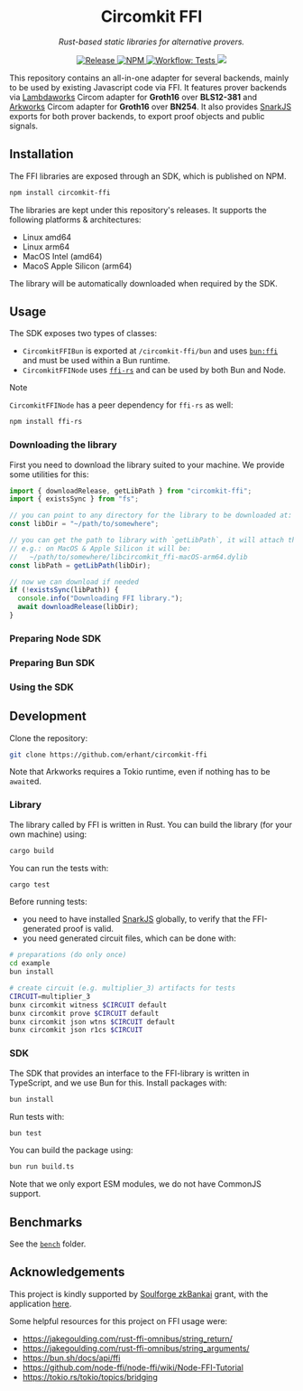 <p align="center">
  <h1 align="center">
    Circomkit FFI
  </h1>
  <p align="center"><i>Rust-based static libraries for alternative provers.</i></p>
</p>

<p align="center">
  <a href="https://github.com/erhant/circomkit-ffi/releases/latest" target="_blank">
    <img alt="Release" src="https://img.shields.io/github/v/release/erhant/circomkit-ffi?logo=github&label=lib">
  </a>
  <a href="https://www.npmjs.com/package/circomkit-ffi" target="_blank">
      <img alt="NPM" src="https://img.shields.io/npm/v/circomkit-ffi?logo=npm&color=CB3837&label=sdk">
  </a>
  <a href="./.github/workflows/test-lib.yml" target="_blank">
      <img alt="Workflow: Tests" src="https://github.com/erhant/circomkit-ffi/actions/workflows/test-lib.yaml/badge.svg?branch=main">
  </a>
  <a href="https://opensource.org/licenses/MIT" target="_blank">
      <img src="https://img.shields.io/badge/license-MIT-blue.svg">
  </a>
</p>

This repository contains an all-in-one adapter for several backends, mainly to be used by existing Javascript code via FFI. It features prover backends via [Lambdaworks](https://github.com/lambdaclass/lambdaworks/tree/main/provers/groth16/circom-adapter) Circom adapter for **Groth16** over **BLS12-381** and [Arkworks](https://github.com/arkworks-rs/circom-compat) Circom adapter for **Groth16** over **BN254**. It also provides [SnarkJS](https://github.com/iden3/snarkjs) exports for both prover backends, to export proof objects and public signals.

## Installation

The FFI libraries are exposed through an SDK, which is published on NPM.

```sh
npm install circomkit-ffi
```

The libraries are kept under this repository's releases. It supports the following platforms & architectures:

- Linux amd64
- Linux arm64
- MacOS Intel (amd64)
- MacoS Apple Silicon (arm64)

The library will be automatically downloaded when required by the SDK.

## Usage

The SDK exposes two types of classes:

- `CircomkitFFIBun` is exported at `/circomkit-ffi/bun` and uses [`bun:ffi`](https://bun.sh/docs/api/ffi) and must be used within a Bun runtime.
- `CircomkitFFINode` uses [`ffi-rs`](https://github.com/zhangyuang/node-ffi-rs/) and can be used by both Bun and Node.

> [!NOTE]
>
> `CircomkitFFINode` has a peer dependency for `ffi-rs` as well:
>
> ```sh
> npm install ffi-rs
> ```

### Downloading the library

First you need to download the library suited to your machine. We provide some utilities for this:

```ts
import { downloadRelease, getLibPath } from "circomkit-ffi";
import { existsSync } from "fs";

// you can point to any directory for the library to be downloaded at:
const libDir = "~/path/to/somewhere";

// you can get the path to library with `getLibPath`, it will attach the machine information to the file,
// e.g.: on MacOS & Apple Silicon it will be:
//   ~/path/to/somewhere/libcircomkit_ffi-macOS-arm64.dylib
const libPath = getLibPath(libDir);

// now we can download if needed
if (!existsSync(libPath)) {
  console.info("Downloading FFI library.");
  await downloadRelease(libDir);
}
```

### Preparing Node SDK

<!-- // TODO: !!! -->

### Preparing Bun SDK

<!-- // TODO: !!! -->

### Using the SDK

<!-- // TODO: !!! -->

## Development

Clone the repository:

```sh
git clone https://github.com/erhant/circomkit-ffi
```

Note that Arkworks requires a Tokio runtime, even if nothing has to be `await`ed.

### Library

The library called by FFI is written in Rust. You can build the library (for your own machine) using:

```sh
cargo build
```

You can run the tests with:

```sh
cargo test
```

Before running tests:

- you need to have installed [SnarkJS](https://github.com/iden3/snarkjs) globally, to verify that the FFI-generated proof is valid.
- you need generated circuit files, which can be done with:

```sh
# preparations (do only once)
cd example
bun install

# create circuit (e.g. multiplier_3) artifacts for tests
CIRCUIT=multiplier_3
bunx circomkit witness $CIRCUIT default
bunx circomkit prove $CIRCUIT default
bunx circomkit json wtns $CIRCUIT default
bunx circomkit json r1cs $CIRCUIT
```

### SDK

The SDK that provides an interface to the FFI-library is written in TypeScript, and we use Bun for this. Install packages with:

```sh
bun install
```

Run tests with:

```sh
bun test
```

You can build the package using:

```sh
bun run build.ts
```

Note that we only export ESM modules, we do not have CommonJS support.

## Benchmarks

See the [`bench`](./bench/) folder.

## Acknowledgements

This project is kindly supported by [Soulforge zkBankai](https://soulforge.zkbankai.com/) grant, with the application [here](https://github.com/zk-bankai/soulforge/blob/main/applications/circomkit-bunffi.md).

Some helpful resources for this project on FFI usage were:

- <https://jakegoulding.com/rust-ffi-omnibus/string_return/>
- <https://jakegoulding.com/rust-ffi-omnibus/string_arguments/>
- <https://bun.sh/docs/api/ffi>
- <https://github.com/node-ffi/node-ffi/wiki/Node-FFI-Tutorial>
- <https://tokio.rs/tokio/topics/bridging>
